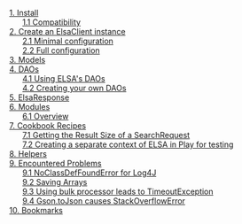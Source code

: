[1. Install](/madog/Install/readme.md#install)<br>
&nbsp;&nbsp;&nbsp;&nbsp;&nbsp;&nbsp;[1.1 Compatibility](/madog/Install/readme.md#compatibility)<br>
[2. Create an ElsaClient instance](/madog/ElsaClient/readme.md#create-an-elsaclient-instance)<br>
&nbsp;&nbsp;&nbsp;&nbsp;&nbsp;&nbsp;[2.1 Minimal configuration](/madog/ElsaClient/readme.md#minimal-configuration)<br>
&nbsp;&nbsp;&nbsp;&nbsp;&nbsp;&nbsp;[2.2 Full configuration](/madog/ElsaClient/readme.md#full-configuration)<br>
[3. Models](/madog/Models/readme.md#models)<br>
[4. DAOs](/madog/DAOs/readme.md#daos)<br>
&nbsp;&nbsp;&nbsp;&nbsp;&nbsp;&nbsp;[4.1 Using ELSA's DAOs](/madog/DAOs/readme.md#using-elsas-daos)<br>
&nbsp;&nbsp;&nbsp;&nbsp;&nbsp;&nbsp;[4.2 Creating your own DAOs](/madog/DAOs/readme.md#creating-your-own-daos)<br>
[5. ElsaResponse](/madog/ElsaResponse/readme.md#elsaresponse)<br>
[6. Modules](/madog/Modules/readme.md#modules)<br>
&nbsp;&nbsp;&nbsp;&nbsp;&nbsp;&nbsp;[6.1 Overview](/madog/Modules/readme.md#overview)<br>
[7. Cookbook Recipes](/madog/Recipes/readme.md#cookbook-recipes)<br>
&nbsp;&nbsp;&nbsp;&nbsp;&nbsp;&nbsp;[7.1 Getting the Result Size of a SearchRequest](/madog/Recipes/readme.md#getting-the-result-size-of-a-searchrequest)<br>
&nbsp;&nbsp;&nbsp;&nbsp;&nbsp;&nbsp;[7.2 Creating a separate context of ELSA in Play for testing](/madog/Recipes/readme.md#creating-a-separate-context-of-elsa-in-play-for-testing)<br>
[8. Helpers](/madog/Helpers/readme.md#helpers)<br>
[9. Encountered Problems](/madog/EncounteredProblems/readme.md#encountered-problems)<br>
&nbsp;&nbsp;&nbsp;&nbsp;&nbsp;&nbsp;[9.1 NoClassDefFoundError for Log4J](/madog/EncounteredProblems/readme.md#noclassdeffounderror-for-log4j)<br>
&nbsp;&nbsp;&nbsp;&nbsp;&nbsp;&nbsp;[9.2 Saving Arrays](/madog/EncounteredProblems/readme.md#saving-arrays)<br>
&nbsp;&nbsp;&nbsp;&nbsp;&nbsp;&nbsp;[9.3 Using bulk processor leads to TimeoutException](/madog/EncounteredProblems/readme.md#using-bulk-processor-leads-to-timeoutexception)<br>
&nbsp;&nbsp;&nbsp;&nbsp;&nbsp;&nbsp;[9.4 Gson.toJson causes StackOverflowError](/madog/EncounteredProblems/readme.md#gsontojson-causes-stackoverflowerror)<br>
[10. Bookmarks](/madog/Bookmarks/readme.md#bookmarks)<br>



